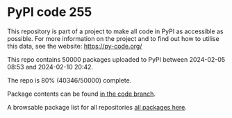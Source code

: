 # PyPI code 255

This repository is part of a project to make all code in PyPI as accessible as possible. For more information 
on the project and to find out how to utilise this data, see the website: https://py-code.org/

This repo contains 50000 packages uploaded to PyPI between 
2024-02-05 08:53 and 2024-02-10 20:42.

The repo is 80% (40346/50000) complete.

Package contents can be found [in the code branch](https://github.com/pypi-data/pypi-mirror-255/tree/code/packages).

A browsable package list for all repositories [all packages here](https://py-code.org/repositories/pypi-mirror-255).


